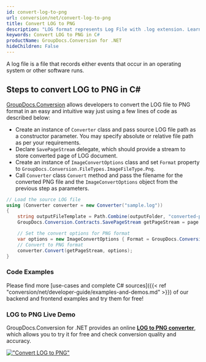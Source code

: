 ```yaml
---
id: convert-log-to-png
url: conversion/net/convert-log-to-png
title: Convert LOG to PNG
description: "LOG format represents Log File with .log extension. Learn how to convert LOG to PNG file programmatically in C# language using GroupDocs.Conversion for .NET library."
keywords: Convert LOG to PNG in C#
productName: GroupDocs.Conversion for .NET
hideChildren: False
---
```


A log file is a file that records either events that occur in an operating system or other software runs.

## Steps to convert LOG to PNG in C#

[GroupDocs.Conversion](https://products.groupdocs.com/conversion/net) allows developers to convert the LOG file to PNG format in an easy and intuitive way just using a few lines of code as described below:

* Create an instance of `Converter` class and pass source LOG file path as a constructor parameter. You may specify absolute or relative file path as per your requirements. 
* Declare `SavePageStream` delegate, which should provide a stream to store converted page of LOG document.
* Create an instance of `ImageConvertOptions` class and set `Format` property to `GroupDocs.Conversion.FileTypes.ImageFileType.Png`.
* Call `Converter` class `Convert` method and pass the filename for the converted PNG file and the `ImageConvertOptions` object from the previous step as parameters.

```csharp
// Load the source LOG file
using (Converter converter = new Converter("sample.log"))
{
    string outputFileTemplate = Path.Combine(outputFolder, "converted-page-{0}.png");
    GroupDocs.Conversion.Contracts.SavePageStream getPageStream = page => new FileStream(string.Format(outputFileTemplate, page), FileMode.Create);

    // Set the convert options for PNG format
    var options = new ImageConvertOptions { Format = GroupDocs.Conversion.FileTypes.ImageFileType.Png };   
    // Convert to PNG format
    converter.Convert(getPageStream, options);
}
```

### Code Examples

Please find more [use-cases and complete C# sources]({{< ref "conversion/net/developer-guide/examples-and-demos.md" >}}) of our backend and frontend examples and try them for free!

### LOG to PNG Live Demo

GroupDocs.Conversion for .NET provides an online [**LOG to PNG converter**](https://products.groupdocs.app/conversion/log-to-png), which allows you to try it for free and check conversion quality and accuracy.

[!["Convert LOG to PNG"](conversion/net/images/convert-to-png/convert-log-to-png.png)](https://products.groupdocs.app/conversion/log-to-png)